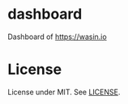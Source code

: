 # dashboard

Dashboard of https://wasin.io

# License

License under MIT.
See [LICENSE](https://github.com/haxpor/dashboard/blob/master/LICENSE).